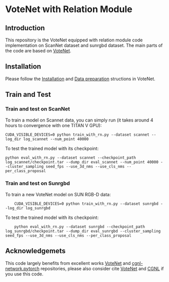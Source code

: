 # VoteNet with Relation Module
## Introduction
This repository is the VoteNet equipped with relation module code implementation on ScanNet dataset and sunrgbd dataset. The main parts of the code are based on [VoteNet](https://github.com/facebookresearch/votenet).

## Installation
Please follow the [Installation](https://github.com/facebookresearch/votenet#installation) and [Data preparation](https://github.com/facebookresearch/votenet#data-preparation) structions in VoteNet.

## Train and Test

### Train and test on ScanNet
To train a model on Scannet data, you can simply run (it takes around 4 hours to convergence with one TITAN V GPU):
```
CUDA_VISIBLE_DEVICES=0 python train_with_rn.py --dataset scannet --log_dir log_scannet --num_point 40000
```
To test the trained model with its checkpoint:
```
python eval_with_rn.py --dataset scannet --checkpoint_path log_scannet/checkpoint.tar --dump_dir eval_scannet --num_point 40000 --cluster_sampling seed_fps --use_3d_nms --use_cls_nms --per_class_proposal
```

### Train and test on Sunrgbd
To train a new VoteNet model on SUN RGB-D data:
```
    CUDA_VISIBLE_DEVICES=0 python train_with_rn.py --dataset sunrgbd --log_dir log_sunrgbd
```
To test the trained model with its checkpoint:
```
    python eval_with_rn.py --dataset sunrgbd --checkpoint_path log_sunrgbd/checkpoint.tar --dump_dir eval_sunrgbd --cluster_sampling seed_fps --use_3d_nms --use_cls_nms --per_class_proposal
```

## Acknowledgemets
This code largely benefits from excellent works [VoteNet](https://github.com/facebookresearch/votenet) and [cgnl-network.pytorch](https://github.com/KaiyuYue/cgnl-network.pytorch) repositories, please also consider cite [VoteNet](https://arxiv.org/pdf/1904.09664.pdf) and [CGNL](https://arxiv.org/pdf/1810.13125.pdf) if you use this code.